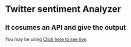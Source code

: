 # Twitter sentiment Analyzer

## It cosumes an API and give the output

You may be using [Click here to see live](https://markdownlivepreview.com/).
